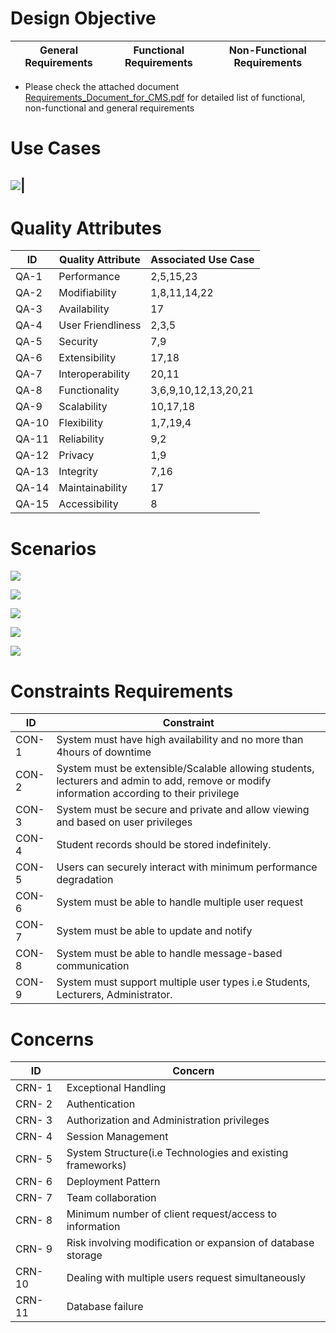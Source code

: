 # Design Objective 
General Requirements| Functional Requirements| Non-Functional Requirements
-|-|-
* Please check the attached document [Requirements_Document_for_CMS.pdf](../projectFiles/Requirements_Document_for_CMS.pdf) for detailed list of functional, non-functional and general requirements
# Use Cases

![](images/useCase.png)|
---
# Quality Attributes
ID | Quality Attribute| Associated Use Case|
-|-|-
QA-1 |Performance      | 2,5,15,23 |
QA-2 |Modifiability    | 1,8,11,14,22     |
QA-3 |Availability     |17   |
QA-4 |User Friendliness|2,3,5|
QA-5 |Security         |7,9      |
QA-6 |Extensibility    | 17,18 |
QA-7 |Interoperability | 20,11 |
QA-8 |Functionality    | 3,6,9,10,12,13,20,21 |
QA-9 |Scalability      | 10,17,18  
QA-10|Flexibility      | 1,7,19,4 | 
QA-11|Reliability      | 9,2|
QA-12|Privacy          | 1,9|
QA-13|Integrity        | 7,16|
QA-14|Maintainability  |17|
QA-15|Accessibility     |8 |

# Scenarios

![](images/functionalRequirements.png)

![](images/nonRequirements.png)

![](images/lecturer.png)

![](images/maintainer.png)

![](images/admin.png)

# Constraints Requirements
ID| Constraint|
-|-
CON-1| System must have high availability and no more than 4hours of downtime |
CON-2| System must be extensible/Scalable allowing students, lecturers and admin to add, remove or modify information according to their privilege |
CON-3| System must be secure and private and allow viewing and based on user privileges |
CON-4| Student records should be stored indefinitely.|
CON-5| Users can securely interact with minimum performance degradation|
CON-6| System must be able to handle multiple user request|
CON-7| System must be able to update and notify |
CON-8| System must be able to handle message-based communication |
CON-9| System must support multiple user types i.e Students, Lecturers, Administrator.| 

# Concerns 

ID| Concern|
-|-
CRN- 1|Exceptional Handling 
CRN- 2| Authentication
CRN- 3| Authorization and Administration privileges
CRN- 4| Session Management
CRN- 5| System Structure(i.e Technologies and existing frameworks)
CRN- 6| Deployment Pattern
CRN- 7| Team collaboration
CRN- 8| Minimum number of client request/access to information  
CRN- 9| Risk involving modification or expansion of database storage 
CRN- 10| Dealing with multiple users request simultaneously 
CRN- 11| Database failure 


